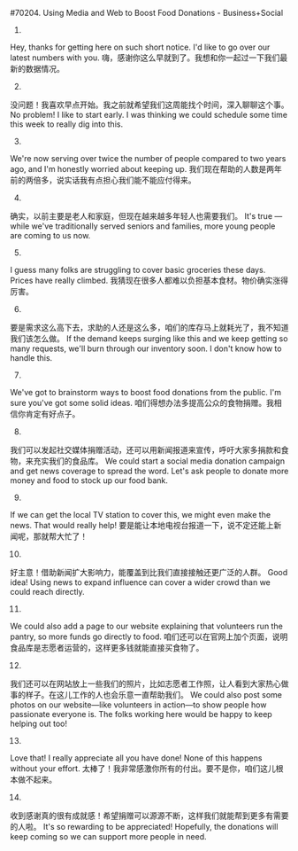 #70204. Using Media and Web to Boost Food Donations - Business+Social

1.
Hey, thanks for getting here on such short notice. I'd like to go over our latest numbers with you.
嗨，感谢你这么早就到了。我想和你一起过一下我们最新的数据情况。

2.
没问题！我喜欢早点开始。我之前就希望我们这周能找个时间，深入聊聊这个事。
No problem! I like to start early. I was thinking we could schedule some time this week to really dig into this.

3.
We're now serving over twice the number of people compared to two years ago, and I'm honestly worried about keeping up.
我们现在帮助的人数是两年前的两倍多，说实话我有点担心我们能不能应付得来。

4.
确实，以前主要是老人和家庭，但现在越来越多年轻人也需要我们。
It's true — while we've traditionally served seniors and families, more young people are coming to us now.

5.
I guess many folks are struggling to cover basic groceries these days. Prices have really climbed.
我猜现在很多人都难以负担基本食材。物价确实涨得厉害。

6.
要是需求这么高下去，求助的人还是这么多，咱们的库存马上就耗光了，我不知道我们该怎么做。
If the demand keeps surging like this and we keep getting so many requests, we'll burn through our inventory soon. I don't know how to handle this.

7.
We've got to brainstorm ways to boost food donations from the public. I'm sure you've got some solid ideas.
咱们得想办法多提高公众的食物捐赠。我相信你肯定有好点子。

8.
我们可以发起社交媒体捐赠活动，还可以用新闻报道来宣传，呼吁大家多捐款和食物，来充实我们的食品库。
We could start a social media donation campaign and get news coverage to spread the word. Let's ask people to donate more money and food to stock up our food bank.

9.
If we can get the local TV station to cover this, we might even make the news. That would really help!
要是能让本地电视台报道一下，说不定还能上新闻呢，那就帮大忙了！

10.
好主意！借助新闻扩大影响力，能覆盖到比我们直接接触还更广泛的人群。
Good idea! Using news to expand influence can cover a wider crowd than we could reach directly.

11.
We could also add a page to our website explaining that volunteers run the pantry, so more funds go directly to food.
咱们还可以在官网上加个页面，说明食品库是志愿者运营的，这样更多钱就能直接买食物了。

12.
我们还可以在网站放上一些我们的照片，比如志愿者工作照，让人看到大家热心做事的样子。在这儿工作的人也会乐意一直帮助我们。
We could also post some photos on our website—like volunteers in action—to show people how passionate everyone is. The folks working here would be happy to keep helping out too!

13.
Love that! I really appreciate all you have done! None of this happens without your effort.
太棒了！我非常感激你所有的付出。要不是你，咱们这儿根本做不起来。

14.
收到感谢真的很有成就感！希望捐赠可以源源不断，这样我们就能帮到更多有需要的人啦。
It's so rewarding to be appreciated! Hopefully, the donations will keep coming so we can support more people in need.